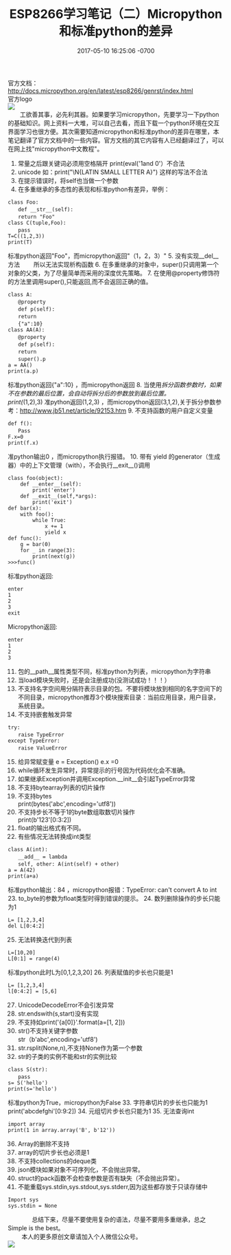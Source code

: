 ﻿---
layout: post
title:  "ESP8266学习笔记（二）Micropython和标准python的差异"
date: 2017-05-10 16:25:06 -0700
---

官方文档：
http://docs.micropython.org/en/latest/esp8266/genrst/index.html  
官方logo  
![](/images/2017-05-10-1-1.jpg)<br>
&emsp;&emsp;工欲善其事，必先利其器。如果要学习micropython，先要学习一下python的基础知识。网上资料一大堆，可以自己去看，而且下载一个python环境在交互界面学习也很方便。其次需要知道micropython和标准python的差异在哪里，本笔记翻译了官方文档中的一些内容。官方文档的其它内容有人已经翻译过了，可以在网上找"micropython中文教程"。
1. 常量之后跟关键词必须用空格隔开
print(eval('1and 0'）不合法
2. unicode 如：print("\N{LATIN SMALL LETTER A}") 这样的写法不合法
3. 在提示错误时，将self也当做一个参数
4. 在多重继承的多态性的表现和标准python有差异，举例：
```
class Foo:
　　def __str__(self):
　　return "Foo"
class C(tuple,Foo):
　　pass
T=C((1,2,3))
print(T)
```
标准python返回"Foo"，而micropython返回"（1，2，3）"
5. 没有实现__del__方法
　　所以无法实现析构函数
6. 在多重继承的对象中，super()只调用第一个对象的父类，为了尽量简单而采用的深度优先策略。
7. 在使用@property修饰符的方法里调用super(),只能返回<property>,而不会返回正确的值。
```
class A: 
　　@property 
　　def p(self): 
　　return 
　　{"a":10} 
class AA(A): 
　　@property 
　　def p(self): 
　　return 
　　super().p 
a = AA() 
print(a.p) 
```
标准python返回{"a":10} ，而micropython返回<property>
8. 当使用*拆分函数参数时，如果不在参数的最后位置，会自动将拆分后的参数放到最后位置。  
print(*(1,2),3)
准python返回(1,2,3) ，而micropython返回(3,1,2),关于拆分参数参考：http://www.jb51.net/article/92153.htm
9. 不支持函数的用户自定义变量
```
def f():
　　Pass
F.x=0
print(f.x)
```
准python输出0 ，而micropython执行报错。
10. 带有 yield 的generator（生成器）中的上下文管理（with），不会执行__exit__()调用
```
class foo(object):
	def __enter__(self):
		print('enter')
	def __exit__(self,*args):
		print('exit')
def bar(x):
	with foo():
		while True:
			x += 1
			yield x
def func():
	g = bar(0)
	for _ in range(3):
		print(next(g))
>>>func()
```
标准python返回:
```
enter
1
2
3
exit
```
Micropython返回:
```
enter
1
2
3
```
11. 包的__path__属性类型不同，标准python为列表，micropython为字符串
12. 当load模块失败时，还是会注册成功(没测试成功！！！）
13. 不支持名字空间用分隔符表示目录的包。不要将模块放到相同的名字空间下的不同目录，micropython推荐3个模块搜索目录：当前应用目录，用户目录，系统目录。
14. 不支持嵌套触发异常
```
try:
　　raise TypeError
except TypeError:
　　raise ValueError
```
15. 给异常赋变量
e = Exception()
e.x =0
16. while循环发生异常时，异常提示的行号因为代码优化会不准确。
17. 如果继承Exception并调用Exception.__init__会引起TypeError异常
18. 不支持bytearray列表的切片操作
19. 不支持bytes  
print(bytes('abc',encoding='utf8'))
20. 不支持步长不等于1的byte数组取数切片操作  
print(b'123'[0:3:2])
21. float的输出格式有不同。
22. 有些情况无法转换成int类型
```
class A(int): 
　　__add__ = lambda 
　　self, other: A(int(self) + other) 
a = A(42) 
print(a+a) 
```
标准python输出：84 ，micropython报错：TypeError: can't convert A to int 
23. to_byte的参数为float类型时得到错误的提示。
24. 数列删除操作的步长只能为1
```
L= [1,2,3,4]
del L[0:4:2]
```
25. 无法转换迭代到列表
```
L=[10,20]
L[0:1] = range(4)
```
标准python此时L为[0,1,2,3,20]
26. 列表赋值的步长也只能是1
```
L= [1,2,3,4]
l[0:4:2] = [5,6]
```
27. UnicodeDecodeError不会引发异常
28. str.endswith(s,start)没有实现
29. 不支持如print('{a[0]}'.format(a=[1, 2])) 
30. str()不支持关键字参数  
str（b'abc',encoding='utf8')
31. str.rsplit(None,n),不支持None作为第一个参数
32. str的子类的实例不能和str的实例比较
```
class S(str):
　　pass
s= S('hello')
print(s='hello')
```
标准python为True，micropython为False
33. 字符串切片的步长也只能为1
print('abcdefghi'[0:9:2]) 
34. 元组切片步长也只能为1
35. 无法查询int
```
import array 
print(1 in array.array('B', b'12')) 
```
36. Array的删除不支持
37. array的切片步长也必须是1
38. 不支持collections的deque类
39. json模块如果对象不可序列化，不会抛出异常。
40. struct的pack函数不会检查参数是否有缺失（不会抛出异常）。
41. 不能重载sys.stdin,sys.stdout,sys.stderr,因为这些都存放于只读存储中
```
Import sys
sys.stdin = None
```

　　&emsp;&emsp;总结下来，尽量不要使用复杂的语法，尽量不要用多重继承，总之Simple is the best。  
　　
本人的更多原创文章请加入个人微信公众号。  
![](/images/weixin.jpg)